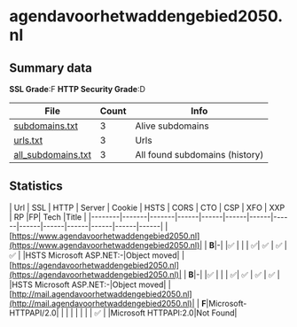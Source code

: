 

# agendavoorhetwaddengebied2050.nl
## Summary data


**SSL Grade**:F
**HTTP Security Grade**:D


| File       | Count | Info |
|------------|-------|------|
|[subdomains.txt](/data/agendavoorhetwaddengebied2050.nl/subdomains.txt)|3|Alive subdomains|
|[urls.txt](/data/agendavoorhetwaddengebied2050.nl/urls.txt)|3|Urls|
|[all_subdomains.txt](/data/agendavoorhetwaddengebied2050.nl/all_subdomains.txt)|3|All found subdomains (history)|


## Statistics


| Url | SSL | HTTP | Server | Cookie | HSTS | CORS | CTO | CSP | XFO | XXP | RP |FP| Tech |Title |
|--------|-------|-------|------|------|------|------|------|------|------|------|------|------|------|
|[https://www.agendavoorhetwaddengebied2050.nl](https://www.agendavoorhetwaddengebied2050.nl)| | **B**|-| |:white_check_mark: | | | :white_check_mark:| :white_check_mark: | :white_check_mark: | :white_check_mark: | |HSTS Microsoft ASP.NET:-|Object moved|
|[https://agendavoorhetwaddengebied2050.nl](https://agendavoorhetwaddengebied2050.nl)| | **B**|-| |:white_check_mark: | | | :white_check_mark:| :white_check_mark: | :white_check_mark: | :white_check_mark: | |HSTS Microsoft ASP.NET:-|Object moved|
|[http://mail.agendavoorhetwaddengebied2050.nl](http://mail.agendavoorhetwaddengebied2050.nl)| | **F**|Microsoft-HTTPAPI/2.0| | | | | | | | :white_check_mark: | |Microsoft HTTPAPI:2.0|Not Found|